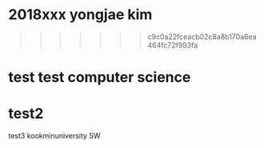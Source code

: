 # 2018xxx     yongjae kim
>>>>>>> c9c0a22fceacb02c8a8b170a6ea464fc72f993fa
# test test computer science
# test2
test3
kookminuniversity SW

